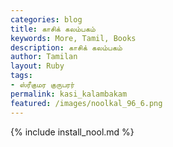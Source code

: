 ```yaml
---  
categories: blog  
title: காசிக் கலம்பகம்
keywords: More, Tamil, Books  
description: காசிக் கலம்பகம்
author: Tamilan  
layout: Ruby  
tags:     
- ஸ்ரீகுமர குருபரர்
permalink: kasi_kalambakam  
featured: /images/noolkal_96_6.png  
---  
```

{% include install_nool.md %}  
